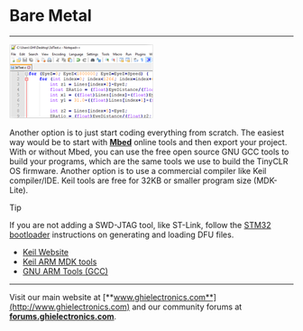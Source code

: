 # Bare Metal
---
![Code](images/code_noborder.png)

Another option is to just start coding everything from scratch. The easiest way would be to start with [**Mbed**](https://www.mbed.com) online tools and then export your project. With or without Mbed, you can use the free open source GNU GCC tools to build your programs, which are the same tools we use to build the TinyCLR OS firmware. Another option is to use a commercial compiler like Keil compiler/IDE. Keil tools are free for 32KB or smaller program size (MDK-Lite).

> [!Tip]
> If you are not adding a SWD-JTAG tool, like ST-Link, follow the [STM32 bootloader](../tinyclr/loaders/stm32_bootloader.md) instructions on generating and loading DFU files. 
 
* [Keil Website](http://www.keil.com/)
* [Keil ARM MDK tools](http://www2.keil.com/mdk5)
* [GNU ARM Tools (GCC)](https://developer.arm.com/open-source/gnu-toolchain/gnu-rm/downloads)

***

Visit our main website at [**www.ghielectronics.com**](http://www.ghielectronics.com) and our community forums at [**forums.ghielectronics.com**](https://forums.ghielectronics.com/).